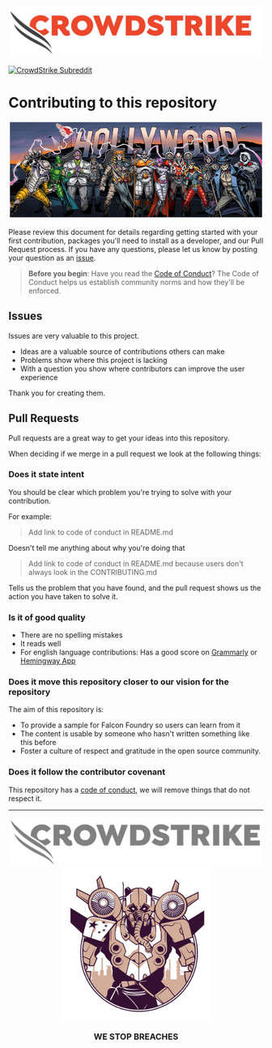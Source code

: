![CrowdStrike Falcon](/images/cs-logo.png?raw=true)

[![CrowdStrike Subreddit](https://img.shields.io/badge/-r%2Fcrowdstrike-white?logo=reddit&labelColor=gray&link=https%3A%2F%2Freddit.com%2Fr%2Fcrowdstrike)](https://reddit.com/r/crowdstrike)

# Contributing to this repository

![Hollywood Adversaries](/images/hollywood-adversaries.jpg?raw=true)

Please review this document for details regarding getting started with your first contribution, packages you'll need to install as a developer, and our Pull Request process. If you have any questions, please let us know by posting your question as an [issue](https://github.com/CrowdStrike/foundry-sample-collections-toolkit/issues).

> **Before you begin**: Have you read the [Code of Conduct](CODE_OF_CONDUCT.md)?
> The Code of Conduct helps us establish community norms and how they'll be enforced.

## Issues

Issues are very valuable to this project.

- Ideas are a valuable source of contributions others can make
- Problems show where this project is lacking
- With a question you show where contributors can improve the user
  experience

Thank you for creating them.

## Pull Requests

Pull requests are a great way to get your ideas into this repository.

When deciding if we merge in a pull request we look at the following
things:

### Does it state intent

You should be clear which problem you're trying to solve with your
contribution.

For example:

> Add link to code of conduct in README.md

Doesn't tell me anything about why you're doing that

> Add link to code of conduct in README.md because users don't always
> look in the CONTRIBUTING.md

Tells us the problem that you have found, and the pull request shows us
the action you have taken to solve it.

### Is it of good quality

- There are no spelling mistakes
- It reads well
- For english language contributions: Has a good score on
  [Grammarly](https://www.grammarly.com) or [Hemingway
  App](https://www.hemingwayapp.com/)

### Does it move this repository closer to our vision for the repository

The aim of this repository is:

- To provide a sample for Falcon Foundry so users can learn from it
- The content is usable by someone who hasn't written something like
  this before
- Foster a culture of respect and gratitude in the open source
  community.

### Does it follow the contributor covenant

This repository has a [code of conduct](CODE_OF_CONDUCT.md), we will
remove things that do not respect it.

---

<p align="center"><img src="/images/cs-logo-footer.png"><br/><img width="300px" src="/images/turbine-panda.png"></p>
<h3><p align="center">WE STOP BREACHES</p></h3>
